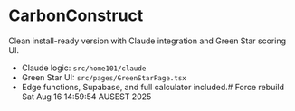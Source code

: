 # CarbonConstruct

Clean install-ready version with Claude integration and Green Star scoring UI.

- Claude logic: `src/home101/claude`
- Green Star UI: `src/pages/GreenStarPage.tsx`
- Edge functions, Supabase, and full calculator included.# Force rebuild Sat Aug 16 14:59:54 AUSEST 2025

